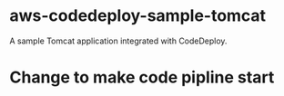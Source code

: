 # aws-codedeploy-sample-tomcat
A sample Tomcat application integrated with CodeDeploy.

# Change to make code pipline start
